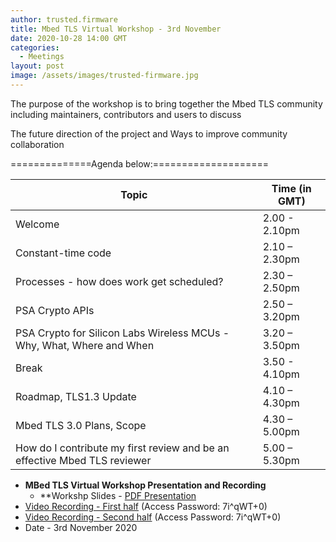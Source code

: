 ```yaml
---
author: trusted.firmware
title: Mbed TLS Virtual Workshop - 3rd November
date: 2020-10-28 14:00 GMT
categories:
  - Meetings
layout: post
image: /assets/images/trusted-firmware.jpg
---
```

The purpose of the workshop is to bring together the Mbed TLS community including maintainers, contributors and users to discuss

The future direction of the project and
Ways to improve community collaboration

==============Agenda below:====================

|Topic | Time (in GMT) |
| ------------------------------------------------------------------------ | ------------- |
|Welcome | 2.00 - 2.10pm |
|Constant-time code | 2.10 – 2.30pm |
|Processes - how does work get scheduled? | 2.30 – 2.50pm |
|PSA Crypto APIs | 2.50 – 3.20pm |
|PSA Crypto for Silicon Labs Wireless MCUs - Why, What, Where and When | 3.20 – 3.50pm |
|Break | 3.50 - 4.10pm |        
|Roadmap, TLS1.3 Update | 4.10 – 4.30pm |
|Mbed TLS 3.0 Plans, Scope | 4.30 – 5.00pm |
|How do I contribute my first review and be an effective Mbed TLS reviewer | 5.00 – 5.30pm |


* **MBed TLS Virtual Workshop Presentation and Recording** 
  * **Workshp Slides - [PDF Presentation](/docs/MeasuredBoot-fTPM-Test.pdf)
* [Video Recording - First half](https://linaro-org.zoom.us/rec/share/UZzAtlr-l5g4SCKgeGms9jQ3FoS8QMvbjdds78_Alvu3xfy_RzOitqgadNzuCCgq.WaTIp9TQIivLdX1s) (Access Password: 7i^qWT+0)
* [Video Recording - Second half](https://linaro-org.zoom.us/rec/share/UZzAtlr-l5g4SCKgeGms9jQ3FoS8QMvbjdds78_Alvu3xfy_RzOitqgadNzuCCgq.WaTIp9TQIivLdX1s) (Access Password: 7i^qWT+0)
* Date - 3rd November 2020
